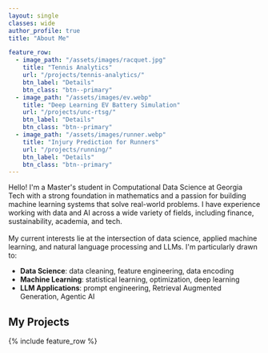 ```yaml
---
layout: single
classes: wide
author_profile: true
title: "About Me"

feature_row:
  - image_path: "/assets/images/racquet.jpg"
    title: "Tennis Analytics"
    url: "/projects/tennis-analytics/"
    btn_label: "Details"
    btn_class: "btn--primary"
  - image_path: "/assets/images/ev.webp"
    title: "Deep Learning EV Battery Simulation"
    url: "/projects/unc-rtsg/"
    btn_label: "Details"
    btn_class: "btn--primary"
  - image_path: "/assets/images/runner.webp"
    title: "Injury Prediction for Runners"
    url: "/projects/running/"
    btn_label: "Details"
    btn_class: "btn--primary"
---
```


<style>
.feature__wrapper .archive__item-teaser img {
  max-height: 160px;  /* Change this number for bigger/smaller images */
  width: auto;
  height: auto;
  display: block;
  margin: 0 auto;
}
</style>

<p class="lead">
Hello! I'm a Master's student in Computational Data Science at Georgia Tech with a strong
foundation in mathematics and a passion for building machine learning systems that solve
real-world problems. I have experience working with data and AI across a wide variety of
fields, including finance, sustainability, academia, and tech.<br><br>
My current interests lie at the intersection of data science, applied machine learning, and natural language processing
and LLMs. I'm particularly drawn to:
</p>

<ul>
  <li><strong>Data Science</strong>: data cleaning, feature engineering, data encoding</li>
  <li><strong>Machine Learning</strong>: statistical learning, optimization, deep learning</li>
  <li><strong>LLM Applications</strong>: prompt engineering, Retrieval Augmented Generation, Agentic AI</li>
</ul>

## My Projects

{% include feature_row %}
